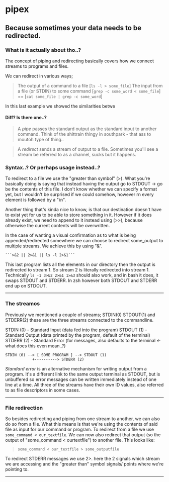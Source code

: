 # pipex
## Because sometimes your data needs to be redirected.

### What is it actually about tho..?
The concept of piping and redirecting basically covers how we connect streams to programs and files.

We can redirect in various ways; 
> The output of a command to a file [`ls -l > some_file`] 
> The input from a file (or STDIN) to some command [`grep -c some_word < some_file`] == [`cat some_file | grep -c some_word`]

In this last example we showed the similarities betwe

#### Diff? Is there one..?
> A *pipe* passes the standard output as the standard input to another command. Think of the shittrain thingy in southpark - that ass to moutoh type of thing..

> A *redirect* sends a stream of output to a file. Sometimes you'll see a stream be referred to as a channel, sucks but it happens.

### Syntax..? Or perhaps usage instead..?
To redirect to a file we use the "greater than symbol" (>). What you're basically doing is saying that instead having the output go to STDOUT -> go be the contents of this file. I don't know whether we can specify a format yet, but I wouldn't be surprised if we could somehow, however rn every element is followed by a "\n".

Another thing that's kinda nice to know, is that our destination doesn't have to exist yet for us to be able to store something in it. However if it does already exist, we need to append to it instead using (>>), because otherwise the current contents will be overwritten. 

In the case of wanting a visual confirmation as to what is being appended/redirected somewhere we can choose to redirect some_output to multiple streams. We achieve this by using "&".

	```>&2 || 2>&1 || ls -l 2>&1```

This last program lists all the elements in our directory then the output is redirected to stream 1. So stream 2 is literally redirected into stream 1. Technically `ls -1 3>&2 2>&1 1>&3` should also work, and in bash it does, it swaps STDOUT and STDERR. In zsh however both STDOUT and STDERR end up on STDOUT.

---
### The streamos
Previously we mentioned a couple of streams; STDIN(0) STDOUT(1) and STDERR(2) these are the three streams connected to the commandline.

STDIN (0) - Standard Input (data fed into the program)
STDOUT (1) - Standard Output (data printed by the program, default of the terminal)
STDERR (2) - Standard Error (for messages, also defaults to the terminal <- what does this even mean..?)


	STDIN (0) --> [ SOME PROGRAM ] --> STDOUT (1)
				+----------> STDERR (2)

*Standard error* is an alternative mechanism for writing output from a program. It's a different link to the same output terminal as STDOUT, but
is unbuffered so error messages can be written immediately instead of one line at a time. All three of the streams have their own ID values, also
referred to as file descriptors in some cases.

---
### File redirection
So besides redirecting and piping from one stream to another, we can also do so from a file. What this means is that we're using the contents of said file as input for our command or program. To redirect from a file we use `some_command < our_textfile`. We can now also redirect that output (so the output of "some_command < ourtextfile") to another file. This looks like:
> `some_command < our_textfile > some_outputfile`

To redirect STDERR messages we use 2>. here the 2 signals which stream we are accessing and the "greater than" symbol signals/ points where we're pointing to.

---